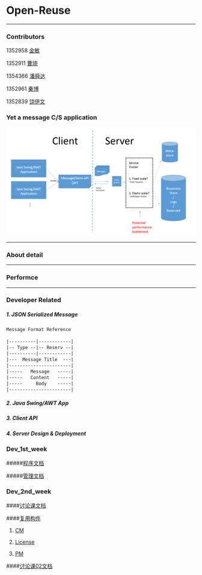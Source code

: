 # Open-Reuse

----------

### Contributors

1352958 [金敏](https://github.com/yue9944882)

1352911 [曹琦](https://github.com/Jasminekiki)

1354366 [潘舜达](https://github.com/YZLemon)

1352961 [秦博](https://github.com/BrunoQin)

1352839 [饶伊文](https://github.com/wenwen195)

### Yet a message C/S application
![](https://github.com/BrunoQin/Open-Reuse/blob/master/img/Architecture.png)

-------

### About detail

-------

### Performce

-------

### Developer Related

##### 1. JSON Serialized Message
	
	Message Format Reference
	
	|----------|------------|
	|-- Type --|-- Reserv --|
	|----------|------------|
	|---  Message Title  ---|
	|-----------------------|
	|-----   Message   -----|
	|-----   Content   -----|
	|-----     Body    -----|
	|-----------------------|


##### 2. Java Swing/AWT App

##### 3. Client API

##### 4. Server Design & Deployment

### Dev_1st_week

#####[程序文档](https://github.com/BrunoQin/Open-Reuse/wiki/%E7%A8%8B%E5%BA%8F%E6%96%87%E6%A1%A3)

#####[管理文档](https://github.com/BrunoQin/Open-Reuse/wiki/%E7%AE%A1%E7%90%86%E6%96%87%E6%A1%A3)

### Dev_2nd_week

####[讨论课文档](https://github.com/BrunoQin/Open-Reuse/tree/master/%E8%AE%A8%E8%AE%BA%E8%AF%BE%E5%86%85%E5%AE%B9)

####[复用构件](https://github.com/BrunoQin/Open-Reuse/tree/master/%E5%A4%8D%E7%94%A8%E6%9E%84%E4%BB%B6)

1. [CM](https://github.com/BrunoQin/Open-Reuse/tree/master/%E5%A4%8D%E7%94%A8%E6%9E%84%E4%BB%B6/CM)

2. [License](https://github.com/BrunoQin/Open-Reuse/tree/master/%E5%A4%8D%E7%94%A8%E6%9E%84%E4%BB%B6/License)

3. [PM](https://github.com/BrunoQin/Open-Reuse/tree/master/%E5%A4%8D%E7%94%A8%E6%9E%84%E4%BB%B6/PM)

####[讨论课02文档](https://github.com/BrunoQin/Open-Reuse/tree/master/%E8%AE%A8%E8%AE%BA%E8%AF%BE%E5%86%85%E5%AE%B9/%E8%AE%A8%E8%AE%BA%E8%AF%BE02)
